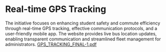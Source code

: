 # Real-time GPS Tracking
The initiative focuses on enhancing student safety and commute efficiency through real-time GPS tracking, effective communication protocols, and a user-friendly mobile app. The website provides live bus location updates, enabling transparent communication and streamlined fleet management for administrators.
[GPS_TRACKING_FINAL-1.pdf](https://github.com/user-attachments/files/21203770/GPS_TRACKING_FINAL-1.pdf)
